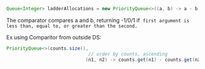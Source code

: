 ```java
Queue<Integer> ladderAllocations = new PriorityQueue<>((a, b) -> a - b);
```

The comparator compares a and b, returning -1/0/1 if  `first argument is less than, equal to, or greater than the second.`

Ex using Comparitor from outside DS:

```java
PriorityQueue<>(counts.size(),
                              // order by counts, ascending
                             (n1, n2) -> counts.get(n1) - counts.get(n2));
```